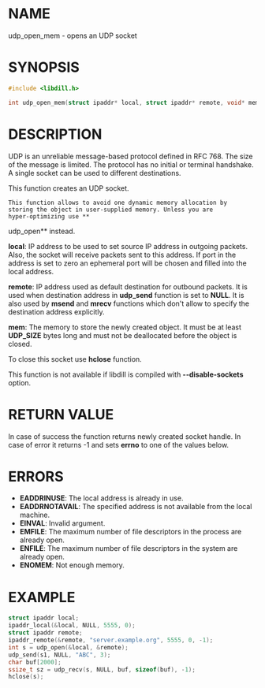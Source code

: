 # NAME

udp_open_mem - opens an UDP socket

# SYNOPSIS

```c
#include <libdill.h>

int udp_open_mem(struct ipaddr* local, struct ipaddr* remote, void* mem);
```

# DESCRIPTION

UDP is an unreliable message-based protocol defined in RFC 768. The size of the message is limited. The protocol has no initial or terminal handshake. A single socket can be used to different destinations.

This function creates an UDP socket.

    This function allows to avoid one dynamic memory allocation by
    storing the object in user-supplied memory. Unless you are
    hyper-optimizing use **
udp_open** instead.

**local**: IP  address to be used to set source IP address in outgoing packets. Also, the socket will receive packets sent to this address. If port in the address is set to zero an ephemeral port will be chosen and filled into the local address.

**remote**: IP address used as default destination for outbound packets. It is used when destination address in **udp_send** function is set to **NULL**. It is also used by **msend** and **mrecv** functions which don't allow to specify the destination address explicitly.

**mem**: The memory to store the newly created object. It must be at least **UDP_SIZE** bytes long and must not be deallocated before the object is closed.

To close this socket use **hclose** function.

This function is not available if libdill is compiled with **--disable-sockets** option.

# RETURN VALUE

In case of success the function returns newly created socket handle. In case of error it returns -1 and sets **errno** to one of the values below.

# ERRORS

* **EADDRINUSE**: The local address is already in use.
* **EADDRNOTAVAIL**: The specified address is not available from the local machine.
* **EINVAL**: Invalid argument.
* **EMFILE**: The maximum number of file descriptors in the process are already open.
* **ENFILE**: The maximum number of file descriptors in the system are already open.
* **ENOMEM**: Not enough memory.

# EXAMPLE

```c
struct ipaddr local;
ipaddr_local(&local, NULL, 5555, 0);
struct ipaddr remote;
ipaddr_remote(&remote, "server.example.org", 5555, 0, -1);
int s = udp_open(&local, &remote);
udp_send(s1, NULL, "ABC", 3);
char buf[2000];
ssize_t sz = udp_recv(s, NULL, buf, sizeof(buf), -1);
hclose(s);
```
